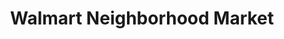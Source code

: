 ---
title: "Walmart Neighborhood Market"
url: /dallas/walmart-neighborhood-market/
shop: Supermarkt
---